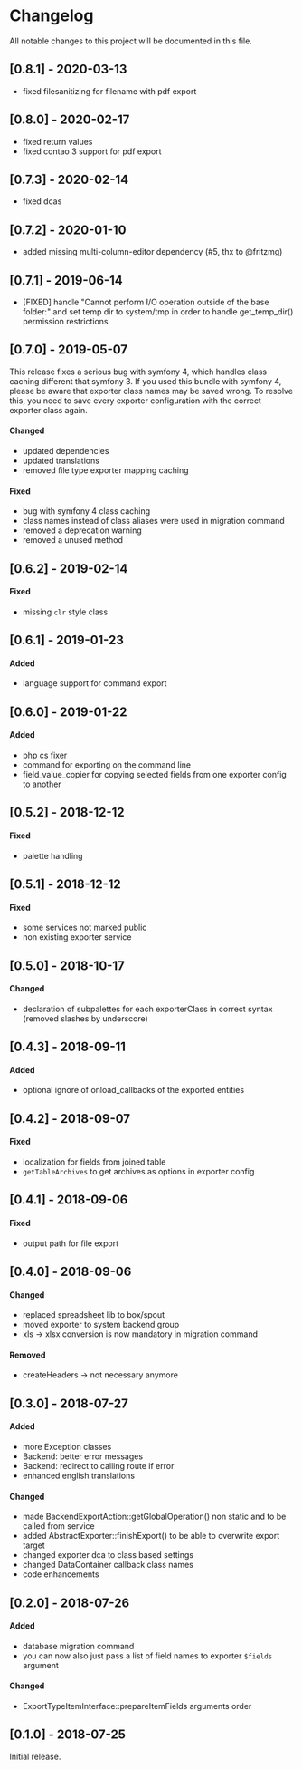 # Changelog
All notable changes to this project will be documented in this file.

## [0.8.1] - 2020-03-13
- fixed filesanitizing for filename with pdf export

## [0.8.0] - 2020-02-17
- fixed return values
- fixed contao 3 support for pdf export

## [0.7.3] - 2020-02-14
- fixed dcas

## [0.7.2] - 2020-01-10
- added missing multi-column-editor dependency (#5, thx to @fritzmg)

## [0.7.1] - 2019-06-14

* [FIXED] handle "Cannot perform I/O operation outside of the base folder:" and set temp dir to system/tmp in order to handle get_temp_dir() permission restrictions 

## [0.7.0] - 2019-05-07

This release fixes a serious bug with symfony 4, which handles class caching different that symfony 3. If you used this bundle with symfony 4, please be aware that exporter class names may be saved wrong. To resolve this, you need to save every exporter configuration with the correct exporter class again.

#### Changed
* updated dependencies
* updated translations
* removed file type exporter mapping caching 

#### Fixed
* bug with symfony 4 class caching
* class names instead of class aliases were used in migration command
* removed a deprecation warning
* removed a unused method

## [0.6.2] - 2019-02-14

#### Fixed
- missing `clr` style class

## [0.6.1] - 2019-01-23

#### Added
- language support for command export

## [0.6.0] - 2019-01-22

#### Added
- php cs fixer
- command for exporting on the command line
- field_value_copier for copying selected fields from one exporter config to another

## [0.5.2] - 2018-12-12

#### Fixed
- palette handling

## [0.5.1] - 2018-12-12

#### Fixed
- some services not marked public
- non existing exporter service

## [0.5.0] - 2018-10-17

#### Changed
- declaration of subpalettes for each exporterClass in correct syntax (removed slashes by underscore)

## [0.4.3] - 2018-09-11

#### Added
- optional ignore of onload_callbacks of the exported entities

## [0.4.2] - 2018-09-07

#### Fixed
- localization for fields from joined table
- `getTableArchives` to get archives as options in exporter config

## [0.4.1] - 2018-09-06

#### Fixed
- output path for file export

## [0.4.0] - 2018-09-06

#### Changed
- replaced spreadsheet lib to box/spout
- moved exporter to system backend group
- xls -> xlsx conversion is now mandatory in migration command

#### Removed
- createHeaders -> not necessary anymore

## [0.3.0] - 2018-07-27

#### Added
- more Exception classes
- Backend: better error messages
- Backend: redirect to calling route if error
- enhanced english translations

#### Changed
- made BackendExportAction::getGlobalOperation() non static and to be called from service
- added AbstractExporter::finishExport() to be able to overwrite export target
- changed exporter dca to class based settings
- changed DataContainer callback class names
- code enhancements

## [0.2.0] - 2018-07-26

#### Added 
- database migration command
- you can now also just pass a list of field names to exporter `$fields` argument

#### Changed
- ExportTypeItemInterface::prepareItemFields arguments order

## [0.1.0] - 2018-07-25

Initial release.
